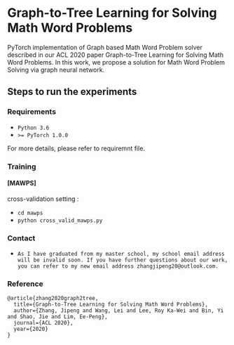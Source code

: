 # Graph-to-Tree Learning for Solving Math Word Problems

PyTorch implementation of Graph based Math Word Problem solver described in our ACL 2020 paper Graph-to-Tree Learning for Solving Math Word Problems. In this work, we propose a solution for Math Word Problem Solving via graph neural network.

## Steps to run the experiments

### Requirements
* ``Python 3.6 ``
* ``>= PyTorch 1.0.0``

For more details, please refer to requiremnt file.

### Training

#### [MAWPS]
cross-validation setting :
* ``cd mawps``
* ``python cross_valid_mawps.py``

### Contact
* ``As I have graduated from my master school, my school email address will be invalid soon. If you have further questions about our work, you can refer to my new email address zhangjipeng20@outlook.com.``

### Reference
```
@article{zhang2020graph2tree,
  title={Graph-to-Tree Learning for Solving Math Word Problems},
  author={Zhang, Jipeng and Wang, Lei and Lee, Roy Ka-Wei and Bin, Yi and Shao, Jie and Lim, Ee-Peng},
  journal={ACL 2020},
  year={2020}
}
```
